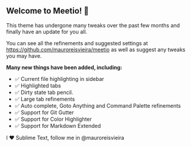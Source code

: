 ## Welcome to Meetio! 🎉

This theme has undergone many tweaks over the past few months and finally have an update for you all.

You can see all the refinements and suggested settings at https://github.com/mauroreisvieira/meetio as well as suggest any tweaks you may have.

**Many new things have been added, including:**

- ✅ Current file highlighting in sidebar
- ✅ Highlighted tabs
- ✅ Dirty state tab pencil.
- ✅ Large tab refinements
- ✅ Auto complete, Goto Anything and Command Palette refinements
- ✅ Support for Git Gutter
- ✅ Support for Color Highlighter
- ✅ Support for Markdown Extended

I ♥ Sublime Text, follow me in @mauroreisvieira
